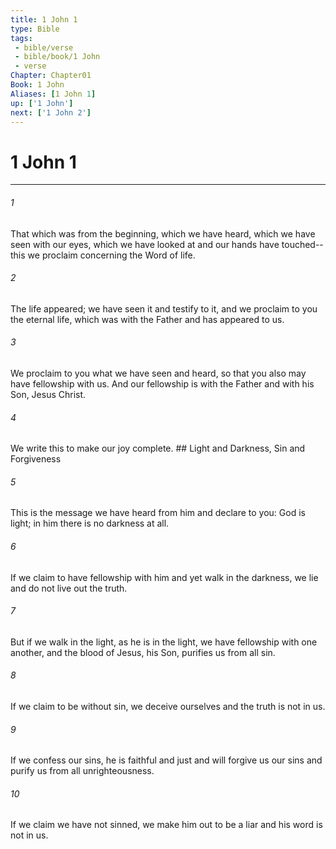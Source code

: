 ```yaml
---
title: 1 John 1
type: Bible
tags:
 - bible/verse
 - bible/book/1 John
 - verse
Chapter: Chapter01
Book: 1 John
Aliases: [1 John 1]
up: ['1 John']
next: ['1 John 2']
---
```

# 1 John 1

***


###### 1 
That which was from the beginning, which we have heard, which we have seen with our eyes, which we have looked at and our hands have touched--this we proclaim concerning the Word of life. 

###### 2 
The life appeared; we have seen it and testify to it, and we proclaim to you the eternal life, which was with the Father and has appeared to us. 

###### 3 
We proclaim to you what we have seen and heard, so that you also may have fellowship with us. And our fellowship is with the Father and with his Son, Jesus Christ. 

###### 4 
We write this to make our joy complete. ## Light and Darkness, Sin and Forgiveness 

###### 5 
This is the message we have heard from him and declare to you: God is light; in him there is no darkness at all. 

###### 6 
If we claim to have fellowship with him and yet walk in the darkness, we lie and do not live out the truth. 

###### 7 
But if we walk in the light, as he is in the light, we have fellowship with one another, and the blood of Jesus, his Son, purifies us from all sin. 

###### 8 
If we claim to be without sin, we deceive ourselves and the truth is not in us. 

###### 9 
If we confess our sins, he is faithful and just and will forgive us our sins and purify us from all unrighteousness. 

###### 10 
If we claim we have not sinned, we make him out to be a liar and his word is not in us. 
